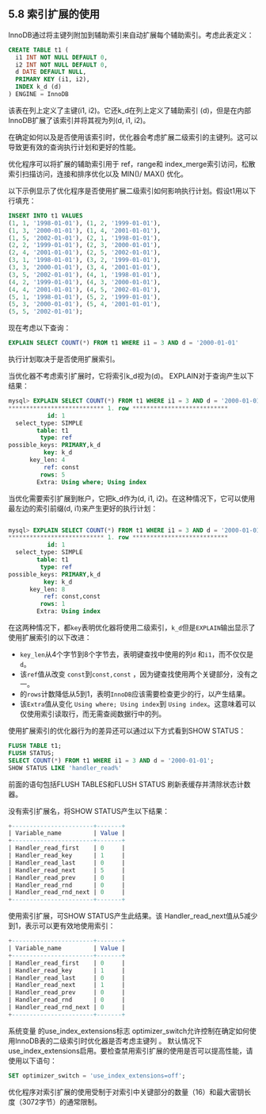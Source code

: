 ## 5.8 索引扩展的使用
InnoDB通过将主键列附加到辅助索引来自动扩展每个辅助索引。考虑此表定义：
```sql
CREATE TABLE t1 (
  i1 INT NOT NULL DEFAULT 0,
  i2 INT NOT NULL DEFAULT 0,
  d DATE DEFAULT NULL,
  PRIMARY KEY (i1, i2),
  INDEX k_d (d)
) ENGINE = InnoDB
```

该表在列上定义了主键(i1, i2)。它还k_d在列上定义了辅助索引 (d)，但是在内部InnoDB扩展了该索引并将其视为列(d, i1, i2)。

在确定如何以及是否使用该索引时，优化器会考虑扩展二级索引的主键列。这可以导致更有效的查询执行计划和更好的性能。

优化程序可以将扩展的辅助索引用于 ref，range和 index_merge索引访问，松散索引扫描访问，连接和排序优化以及 MIN()/ MAX() 优化。

以下示例显示了优化程序是否使用扩展二级索引如何影响执行计划。假设t1用以下行填充：

```sql
INSERT INTO t1 VALUES
(1, 1, '1998-01-01'), (1, 2, '1999-01-01'),
(1, 3, '2000-01-01'), (1, 4, '2001-01-01'),
(1, 5, '2002-01-01'), (2, 1, '1998-01-01'),
(2, 2, '1999-01-01'), (2, 3, '2000-01-01'),
(2, 4, '2001-01-01'), (2, 5, '2002-01-01'),
(3, 1, '1998-01-01'), (3, 2, '1999-01-01'),
(3, 3, '2000-01-01'), (3, 4, '2001-01-01'),
(3, 5, '2002-01-01'), (4, 1, '1998-01-01'),
(4, 2, '1999-01-01'), (4, 3, '2000-01-01'),
(4, 4, '2001-01-01'), (4, 5, '2002-01-01'),
(5, 1, '1998-01-01'), (5, 2, '1999-01-01'),
(5, 3, '2000-01-01'), (5, 4, '2001-01-01'),
(5, 5, '2002-01-01');
```

现在考虑以下查询：

```sql
EXPLAIN SELECT COUNT(*) FROM t1 WHERE i1 = 3 AND d = '2000-01-01'
```
执行计划取决于是否使用扩展索引。

当优化器不考虑索引扩展时，它将索引k_d视为(d)。 EXPLAIN对于查询产生以下结果：
```sql
mysql> EXPLAIN SELECT COUNT(*) FROM t1 WHERE i1 = 3 AND d = '2000-01-01'\G
*************************** 1. row ***************************
           id: 1
  select_type: SIMPLE
        table: t1
         type: ref
possible_keys: PRIMARY,k_d
          key: k_d
      key_len: 4
          ref: const
         rows: 5
        Extra: Using where; Using index
```

当优化需要索引扩展到帐户，它把k_d作为(d, i1, i2)。在这种情况下，它可以使用最左边的索引前缀(d, i1)来产生更好的执行计划：
```sql

mysql> EXPLAIN SELECT COUNT(*) FROM t1 WHERE i1 = 3 AND d = '2000-01-01'\G
*************************** 1. row ***************************
           id: 1
  select_type: SIMPLE
        table: t1
         type: ref
possible_keys: PRIMARY,k_d
          key: k_d
      key_len: 8
          ref: const,const
         rows: 1
        Extra: Using index
```

在这两种情况下，都`key`表明优化器将使用二级索引，`k_d`但是`EXPLAIN`输出显示了使用扩展索引的以下改进：

- `key_len`从4个字节到8个字节去，表明键查找中使用的列`d` 和`i1`，而不仅仅是`d`。
- 该`ref`值从改变 `const`到`const,const` ，因为键查找使用两个关键部分，没有之一。
- 的`rows`计数降低从5到1，表明`InnoDB`应该需要检查更少的行，以产生结果。
- 该`Extra`值从变化 `Using where; Using index`到 `Using index`。这意味着可以仅使用索引读取行，而无需查阅数据行中的列。

使用扩展索引的优化器行为的差异还可以通过以下方式看到SHOW STATUS：

```sql
FLUSH TABLE t1;
FLUSH STATUS;
SELECT COUNT(*) FROM t1 WHERE i1 = 3 AND d = '2000-01-01';
SHOW STATUS LIKE 'handler_read%'
```
前面的语句包括FLUSH TABLES和FLUSH STATUS 刷新表缓存并清除状态计数器。

没有索引扩展名，将SHOW STATUS产生以下结果：

```sql
+-----------------------+-------+
| Variable_name         | Value |
+-----------------------+-------+
| Handler_read_first    | 0     |
| Handler_read_key      | 1     |
| Handler_read_last     | 0     |
| Handler_read_next     | 5     |
| Handler_read_prev     | 0     |
| Handler_read_rnd      | 0     |
| Handler_read_rnd_next | 0     |
+-----------------------+-------+
```

使用索引扩展，可SHOW STATUS产生此结果。该 Handler_read_next值从5减少到1，表示可以更有效地使用索引：
```sql
+-----------------------+-------+
| Variable_name         | Value |
+-----------------------+-------+
| Handler_read_first    | 0     |
| Handler_read_key      | 1     |
| Handler_read_last     | 0     |
| Handler_read_next     | 1     |
| Handler_read_prev     | 0     |
| Handler_read_rnd      | 0     |
| Handler_read_rnd_next | 0     |
+-----------------------+-------+
```
系统变量 的use_index_extensions标志 optimizer_switch允许控制在确定如何使用InnoDB表的二级索引时优化器是否考虑主键列 。
默认情况下use_index_extensions启用。要检查禁用索引扩展的使用是否可以提高性能，请使用以下语句：
```sql
SET optimizer_switch = 'use_index_extensions=off';
```

优化程序对索引扩展的使用受制于对索引中关键部分的数量（16）和最大密钥长度（3072字节）的通常限制。
